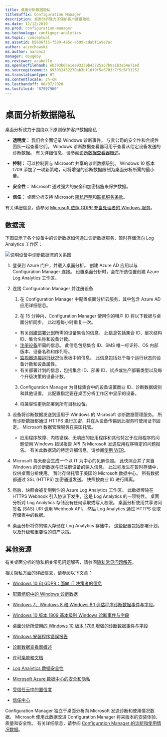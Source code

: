 ```yaml
---
title: 桌面分析数据隐私
titleSuffix: Configuration Manager
description: 桌面分析致力于保护客户数据隐私
ms.date: 12/12/2019
ms.prod: configuration-manager
ms.technology: configmgr-analytics
ms.topic: conceptual
ms.assetid: b5606f15-f589-485c-a599-cdabf1a9e7ac
author: aczechowski
ms.author: aaroncz
manager: dougeby
ms.reviewer: acabello
ms.openlocfilehash: eb393b05e1ee93239b43725a67b9a1b3e54e71ed
ms.sourcegitcommit: 693932432270ab3df1df9f5e6783c7f5c6f31252
ms.translationtype: HT
ms.contentlocale: zh-CN
ms.lasthandoff: 08/07/2020
ms.locfileid: "87997960"
---
```

# <a name="desktop-analytics-data-privacy"></a>桌面分析数据隐私

桌面分析致力于围绕以下原则保护客户数据隐私：

- **透明度：** 我们会全面记录 Windows 诊断事件。 与贵公司的安全性和合规性团队一起查看它们。 Windows 诊断数据查看器可用于查看从给定设备发送的诊断数据。 有关详细信息，请参阅[诊断数据查看器概述](https://docs.microsoft.com/windows/configuration/diagnostic-data-viewer-overview)。  

- **控制：** 可以控制要与 Microsoft 共享的诊断数据级别。 Windows 10 版本 1709 添加了一项新策略，可将增强的诊断数据限制为桌面分析所需的最小量。  

- **安全性：** Microsoft 通过强大的安全和加密措施来保护数据。  

- **信任：** 桌面分析支持 Microsoft [隐私声明](https://privacy.microsoft.com/privacystatement)和[联机服务条款](https://www.microsoftvolumelicensing.com/DocumentSearch.aspx?Mode=3&DocumentTypeId=46)。  

有关详细信息，请参阅 [Microsoft 依照 GDPR 充当处理者的 Windows 服务](https://docs.microsoft.com/windows/privacy/gdpr-it-guidance#windows-services-where-microsoft-is-the-processor-under-the-gdpr)。<!-- 5353168 -->

## <a name="data-flow"></a>数据流

下图显示了各个设备中的诊断数据如何通过诊断数据服务、暂时存储流向 Log Analytics 工作区：

![说明设备中诊断数据流的关系图](media/da-data-flow.png)

1. 登录到 Azure 门户，并载入桌面分析。 创建 Azure AD 应用以与 Configuration Manager 连接。 设置桌面分析时，会在所选位置创建 Azure Log Analytics 工作区。  

2. 连接 Configuration Manager 并注册设备  

    1. 在 Configuration Manager 中配置桌面分析云服务，其中包含 Azure AD 应用详细信息。  

    2. 在 15 分钟内，Configuration Manager 使用你的租户 ID 将以下数据与桌面分析同步。 此过程每小时重复一次。

      - 有关[创建部署计划](create-deployment-plans.md)所需的设备集合的信息。 此信息包括集合 ID、层次结构 ID、集合名称和设备计数。 
      - [注册设备](enroll-devices.md)所需的信息。 此信息包括集合 ID、SMS 唯一标识符、OS 内部版本、设备名称和序列号。
      - [监视器连接运行状况](monitor-connection-health.md)仪表板中的信息。 此信息包括处于每个运行状态的设备计数和设备属性。
      - 有关部署计划的信息，包括集合 ID、部署 ID、试点或生产部署类型以及每个升级决策的设备计数。

    3. Configuration Manager 为目标集合中的设备设置商业 ID、诊断数据级别和其他设置。 此配置指定要在桌面分析工作区中显示的设备。  

    4. 将兼容性更新部署到所有目标设备。  

3. 设备将诊断数据发送到适用于 Windows 的 Microsoft 诊断数据管理服务。 所有诊断数据都通过 HTTPS 进行加密，并在从设备传输到此服务时使用证书固定。 Microsoft 数据管理服务在美国托管。

      - 应用程序故障、内核错误、无响应的应用程序和其他特定于应用程序的问题使用 Windows 错误报告 API 向 Microsoft 发送应用程序特定的问题报告。 有关此数据流的特定详细信息，请参阅[使用 WER](https://docs.microsoft.com/windows/win32/wer/using-wer)。
      
4. Microsoft 每天都会生成一个以 IT 为中心的见解快照。 此快照合并了来自 Windows 的诊断数据与已注册设备的输入信息。 此过程发生在暂时存储中，仅供桌面分析使用。 暂时存储托管于美国的 Microsoft 数据中心。 所有数据都通过 SSL (HTTPS) 加密通道发送。 快照按商业 ID 进行隔离。  

5. 然后，快照会被复制到你的 Azure Log Analytics 工作区。 此数据传输在 HTTPS Webhook 引入协议下发生，这是 Log Analytics 的一项特性。 桌面分析对 Log Analytics 存储没有任何读取或写入权限。 桌面分析使用共享访问签名 (SAS) URI 调用 Webhook API。 然后 Log Analytics 通过 HTTPS 获取存储表中的数据。

6. 桌面分析将你的输入存储在 Log Analytics 存储中。 这些配置包括部署计划，以及升级和重要性的资产决策。  

## <a name="other-resources"></a>其他资源

有关桌面分析的隐私相关常见问题解答，请参阅[隐私常见问题解答](faq.md#privacy)。

相关隐私方面的详细信息，请参阅以下文章：

- [Windows 10 和 GDPR：面向 IT 决策者的信息](https://docs.microsoft.com/windows/privacy/gdpr-it-guidance)  

- [配置组织中的 Windows 诊断数据](https://docs.microsoft.com/windows/privacy/configure-windows-diagnostic-data-in-your-organization)  

- [Windows 7、Windows 8 和 Windows 8.1 评估程序诊断数据事件与字段](https://docs.microsoft.com/previous-versions/windows/it-pro/windows-8.1-and-8/appraiser-diagnostic-data-events-and-fields)。  

- [Windows 10 版本 1809 基本级别 Windows 诊断事件与字段](https://docs.microsoft.com/windows/privacy/basic-level-windows-diagnostic-events-and-fields-1809)  

- [桌面分析所使用的 Windows 10 版本 1709 增强的诊断数据事件与字段](https://docs.microsoft.com/windows/privacy/enhanced-diagnostic-data-windows-analytics-events-and-fields)  

- [Windows 安装程序错误报告](https://docs.microsoft.com/windows/deployment/upgrade/windows-error-reporting)

- [诊断数据查看器概述](https://docs.microsoft.com/windows/privacy/diagnostic-data-viewer-overview)  

- [许可条款和文档](https://www.microsoftvolumelicensing.com/DocumentSearch.aspx?Mode=3&DocumentTypeId=31)  

- [Log Analytics 数据安全性](https://docs.microsoft.com/azure/azure-monitor/platform/data-security)

- [Microsoft Azure 数据中心的安全和隐私](https://azure.microsoft.com/global-infrastructure/)  

- [受信任云中的置信度](https://azure.microsoft.com/overview/trusted-cloud/)  

- [信任中心](https://www.microsoft.com/trustcenter)  

Configuration Manager 独立于桌面分析向 Microsoft 发送诊断和使用情况数据。 Microsoft 使用此数据改进 Configuration Manager 将来版本的安装体验、质量和安全性。 有关详细信息，请参阅 [Configuration Manager 的诊断和使用情况数据](../core/plan-design/diagnostics/diagnostics-and-usage-data.md)。

